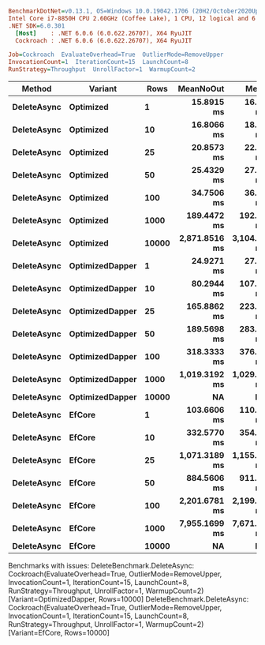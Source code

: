 ``` ini

BenchmarkDotNet=v0.13.1, OS=Windows 10.0.19042.1706 (20H2/October2020Update)
Intel Core i7-8850H CPU 2.60GHz (Coffee Lake), 1 CPU, 12 logical and 6 physical cores
.NET SDK=6.0.301
  [Host]    : .NET 6.0.6 (6.0.622.26707), X64 RyuJIT
  Cockroach : .NET 6.0.6 (6.0.622.26707), X64 RyuJIT

Job=Cockroach  EvaluateOverhead=True  OutlierMode=RemoveUpper  
InvocationCount=1  IterationCount=15  LaunchCount=8  
RunStrategy=Throughput  UnrollFactor=1  WarmupCount=2  

```
|      Method |         Variant |  Rows |     MeanNoOut |        Mean |         Min |          Q1 |      Median |          Q3 |          Max |
|------------ |---------------- |------ |--------------:|------------:|------------:|------------:|------------:|------------:|-------------:|
| **DeleteAsync** |       **Optimized** |     **1** |    **15.8915 ms** |    **16.43 ms** |    **11.43 ms** |    **13.69 ms** |    **15.88 ms** |    **17.95 ms** |     **28.00 ms** |
| **DeleteAsync** |       **Optimized** |    **10** |    **16.8066 ms** |    **18.12 ms** |    **12.44 ms** |    **14.56 ms** |    **16.76 ms** |    **19.79 ms** |     **33.88 ms** |
| **DeleteAsync** |       **Optimized** |    **25** |    **20.8573 ms** |    **22.06 ms** |    **14.58 ms** |    **17.78 ms** |    **20.68 ms** |    **25.18 ms** |     **46.97 ms** |
| **DeleteAsync** |       **Optimized** |    **50** |    **25.4329 ms** |    **27.59 ms** |    **18.20 ms** |    **22.08 ms** |    **24.63 ms** |    **31.44 ms** |     **54.35 ms** |
| **DeleteAsync** |       **Optimized** |   **100** |    **34.7506 ms** |    **36.47 ms** |    **24.79 ms** |    **30.52 ms** |    **34.65 ms** |    **38.79 ms** |     **83.51 ms** |
| **DeleteAsync** |       **Optimized** |  **1000** |   **189.4472 ms** |   **192.12 ms** |   **118.61 ms** |   **171.25 ms** |   **187.99 ms** |   **210.05 ms** |    **305.98 ms** |
| **DeleteAsync** |       **Optimized** | **10000** | **2,871.8516 ms** | **3,104.17 ms** | **1,608.76 ms** | **2,519.96 ms** | **2,850.27 ms** | **3,496.92 ms** |  **6,025.73 ms** |
| **DeleteAsync** | **OptimizedDapper** |     **1** |    **24.9271 ms** |    **27.03 ms** |    **14.93 ms** |    **20.22 ms** |    **24.38 ms** |    **31.51 ms** |     **59.55 ms** |
| **DeleteAsync** | **OptimizedDapper** |    **10** |    **80.2944 ms** |   **107.42 ms** |    **22.99 ms** |    **49.86 ms** |    **78.16 ms** |   **115.54 ms** |    **599.31 ms** |
| **DeleteAsync** | **OptimizedDapper** |    **25** |   **165.8862 ms** |   **223.10 ms** |    **39.44 ms** |   **103.60 ms** |   **155.19 ms** |   **272.68 ms** |    **952.98 ms** |
| **DeleteAsync** | **OptimizedDapper** |    **50** |   **189.5698 ms** |   **283.70 ms** |    **55.30 ms** |   **105.80 ms** |   **178.88 ms** |   **335.26 ms** |  **1,748.03 ms** |
| **DeleteAsync** | **OptimizedDapper** |   **100** |   **318.3333 ms** |   **376.11 ms** |    **75.69 ms** |   **189.19 ms** |   **279.98 ms** |   **602.88 ms** |  **1,077.39 ms** |
| **DeleteAsync** | **OptimizedDapper** |  **1000** | **1,019.3192 ms** | **1,029.63 ms** |   **581.65 ms** |   **785.37 ms** |   **937.41 ms** | **1,273.58 ms** |  **1,580.72 ms** |
| **DeleteAsync** | **OptimizedDapper** | **10000** |            **NA** |          **NA** |          **NA** |          **NA** |          **NA** |          **NA** |           **NA** |
| **DeleteAsync** |          **EfCore** |     **1** |   **103.6606 ms** |   **110.27 ms** |    **33.89 ms** |    **62.79 ms** |   **105.37 ms** |   **136.35 ms** |    **274.63 ms** |
| **DeleteAsync** |          **EfCore** |    **10** |   **332.5770 ms** |   **354.54 ms** |    **82.43 ms** |   **245.69 ms** |   **318.55 ms** |   **464.49 ms** |    **746.19 ms** |
| **DeleteAsync** |          **EfCore** |    **25** | **1,071.3189 ms** | **1,155.25 ms** |   **434.59 ms** |   **848.29 ms** |   **950.24 ms** | **1,507.60 ms** |  **1,891.56 ms** |
| **DeleteAsync** |          **EfCore** |    **50** |   **884.5606 ms** |   **911.83 ms** |   **711.00 ms** |   **764.29 ms** |   **886.51 ms** |   **996.47 ms** |  **1,183.50 ms** |
| **DeleteAsync** |          **EfCore** |   **100** | **2,201.6781 ms** | **2,199.58 ms** |   **466.94 ms** | **1,266.24 ms** | **2,321.49 ms** | **3,071.01 ms** |  **4,365.85 ms** |
| **DeleteAsync** |          **EfCore** |  **1000** | **7,955.1699 ms** | **7,671.68 ms** | **4,162.76 ms** | **6,041.00 ms** | **8,228.49 ms** | **9,108.14 ms** | **10,535.30 ms** |
| **DeleteAsync** |          **EfCore** | **10000** |            **NA** |          **NA** |          **NA** |          **NA** |          **NA** |          **NA** |           **NA** |

Benchmarks with issues:
  DeleteBenchmark.DeleteAsync: Cockroach(EvaluateOverhead=True, OutlierMode=RemoveUpper, InvocationCount=1, IterationCount=15, LaunchCount=8, RunStrategy=Throughput, UnrollFactor=1, WarmupCount=2) [Variant=OptimizedDapper, Rows=10000]
  DeleteBenchmark.DeleteAsync: Cockroach(EvaluateOverhead=True, OutlierMode=RemoveUpper, InvocationCount=1, IterationCount=15, LaunchCount=8, RunStrategy=Throughput, UnrollFactor=1, WarmupCount=2) [Variant=EfCore, Rows=10000]
